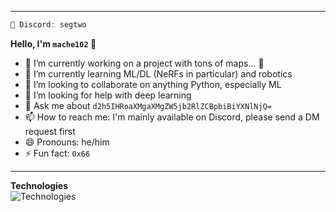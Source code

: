 <!--
**mache102/mache102** is a ✨ _special_ ✨ repository because its `README.md` (this file) appears on your GitHub profile.

Here are some ideas to get you started:
-->
<hr>

```c
👾 Discord: segtwo
```
**Hello, I'm `mache102` 👋**

- 🔭 I’m currently working on a project with tons of maps... 🤔 
- 🌱 I’m currently learning ML/DL (NeRFs in particular) and robotics
- 👯 I’m looking to collaborate on anything Python, especially ML
- 🤔 I’m looking for help with deep learning
- 💬 Ask me about `d2h5IHRoaXMgaXMgZW5jb2RlZCBpbiBiYXNlNjQ=`
- 📫 How to reach me: I'm mainly available on Discord, please send a DM request first
- 😄 Pronouns: he/him
- ⚡ Fun fact: `0x66`
<hr>

**Technologies**  
![Technologies](https://skillicons.dev/icons?i=py,pytorch,tensorflow,git,github,html,css,js,c,cpp)
